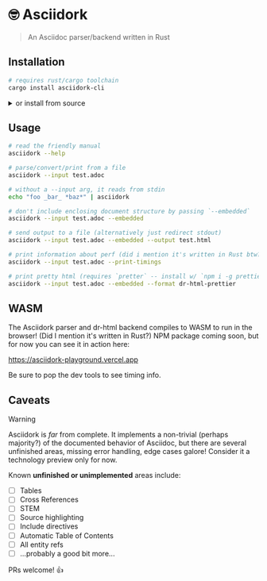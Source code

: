 # 🤓 Asciidork

> An Asciidoc parser/backend written in Rust

## Installation

```sh
# requires rust/cargo toolchain
cargo install asciidork-cli
```

<details>

<summary>or install from source</summary>

```sh
git clone https://github.com/jaredh159/asciidork
cd asciidork
cargo build --release --bins

# vvvv -- OPTIONAL: or use rel path to `./target/release/asciidork` instead
sudo cp ./target/release/asciidork /usr/local/bin
```

</details>

## Usage

```sh
# read the friendly manual
asciidork --help

# parse/convert/print from a file
asciidork --input test.adoc

# without a --input arg, it reads from stdin
echo "foo _bar_ *baz*" | asciidork

# don't include enclosing document structure by passing `--embedded`
asciidork --input test.adoc --embedded

# send output to a file (alternatively just redirect stdout)
asciidork --input test.adoc --embedded --output test.html

# print information about perf (did i mention it's written in Rust btw?)
asciidork --input test.adoc --print-timings

# print pretty html (requires `pretter` -- install w/ `npm i -g prettier`)
asciidork --input test.adoc --embedded --format dr-html-prettier
```

## WASM

The Asciidork parser and dr-html backend compiles to WASM to run in the browser! (Did I
mention it's written in Rust?) NPM package coming soon, but for now you can see it in
action here:

https://asciidork-playground.vercel.app

Be sure to pop the dev tools to see timing info.

## Caveats

> [!WARNING]
> Asciidork is _far_ from complete. It implements a non-trivial (perhaps
> majority?) of the documented behavior of Asciidoc, but there are several unfinished areas,
> missing error handling, edge cases galore! Consider it a technology preview only for
> now.

Known **unfinished or unimplemented** areas include:

- [ ] Tables
- [ ] Cross References
- [ ] STEM
- [ ] Source highlighting
- [ ] Include directives
- [ ] Automatic Table of Contents
- [ ] All entity refs
- [ ] ...probably a good bit more...

PRs welcome! 👍
